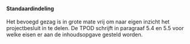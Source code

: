 #### Standaardindeling

Het bevoegd gezag is in grote mate vrij om naar eigen inzicht het projectbesluit
in te delen. De TPOD schrijft in paragraaf 5.4 en 5.5 voor welke eisen er aan de
inhoudsopgave gesteld worden.
